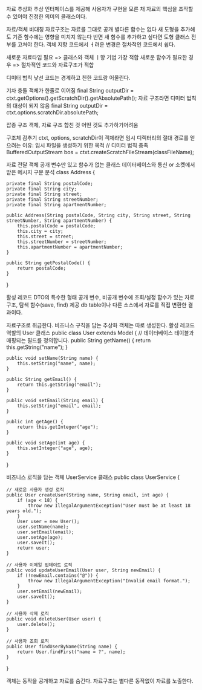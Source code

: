 

자료 추상화
추상 인터페이스를 제공해 사용자가 구현을 모른 채 자료의 핵심을 조작할 수 있어야 진정한 의미의 클래스이다.

자료/객체 비대칭
자료구조는 자료를 그대로 공개 별다른 함수는 없다
새 도형을 추가해도 기존 함수에는 영향을 미치지 않는다 반면 새 함수를 추가하고 싶다면 도형 클래스 전부를 고쳐야 한다.
객체 지향 코드에서 ㅓ려운 변경은 절차적인 코드에서 쉽다.

새로운 자료타입 필요 => 클래스와 객체 ㅣ향 기법 가장 적합
새로운 함수가 필요한 경우 => 절차적인 코드와 자료구조가 적합

디미터 법칙
낯선 코드는 경계하고 친한 코드랑 어울린다.

기차 충돌
객체가 한줄로 이어짐
final String outputDir = ctxt.getOptions().getScratchDir().getAbsolutePath();
자료 구조라면  디미터 법칙의 대상이 되지 않음
final String outputDir = ctxt.options.scratchDir.absolutePath;

잡종 구조 객체, 자료 구조 합친 것
어떤 것도 추가하기어려움

구조체 감추기
ctxt, options, scratchDir이 객체라면
임시 디렉터리의 절대 경로를 얻으려는 이유: 임시 파일을 생성하기 위한 목적
// 디미터 법칙 충족
BufferedOutputStream bos = ctxt.createScratchFileStream(classFileName);

자료 전달 객체
공개 변수만 있고 함수가 없는 클래스
데이터베이스와 통신 or 소켓에서 받은 메시지 구문 분석
class Address {

	private final String postalCode;
	private final String city;
	private final String street;
	private final String streetNumber;
	private final String apartmentNumber;

	public Address(String postalCode, String city, String street, String streetNumber, String apartmentNumber) {
		this.postalCode = postalCode;
		this.city = city;
		this.street = street;
		this.streetNumber = streetNumber;
		this.apartmentNumber = apartmentNumber;
	}

	public String getPostalCode() {
		return postalCode;
	}
}

활성 레코드
DTO의 특수한 형태
공개 변수, 비공개 변수에 조회/설정 함수가 있는 자료 구조, 탐색 함수(save, find) 제공
db table이나 다른 소스에서 자료를 직접 변환한 결과이다.

자료구조로 취급한다. 비즈니스 규칙을 담는 추상화 객체는 따로 생성한다.
활성 레코드 역할의 User 클래스
public class User extends Model {
// 데이터베이스 테이블과 매핑되는 필드를 정의합니다.
public String getName() {
return this.getString("name");
}

    public void setName(String name) {
        this.setString("name", name);
    }

    public String getEmail() {
        return this.getString("email");
    }

    public void setEmail(String email) {
        this.setString("email", email);
    }

    public int getAge() {
        return this.getInteger("age");
    }

    public void setAge(int age) {
        this.setInteger("age", age);
    }
}

비즈니스 로직을 담는 객체 UserService 클래스
public class UserService {

    // 새로운 사용자 생성 로직
    public User createUser(String name, String email, int age) {
        if (age < 18) {
            throw new IllegalArgumentException("User must be at least 18 years old.");
        }
        User user = new User();
        user.setName(name);
        user.setEmail(email);
        user.setAge(age);
        user.saveIt();
        return user;
    }

    // 사용자 이메일 업데이트 로직
    public void updateUserEmail(User user, String newEmail) {
        if (!newEmail.contains("@")) {
            throw new IllegalArgumentException("Invalid email format.");
        }
        user.setEmail(newEmail);
        user.saveIt();
    }

    // 사용자 삭제 로직
    public void deleteUser(User user) {
        user.delete();
    }

    // 사용자 조회 로직
    public User findUserByName(String name) {
        return User.findFirst("name = ?", name);
    }
}

객체는 동작을 공개하고 자료를 숨긴다.
자료구조는 별다른 동작없이 자료를 노출한다.